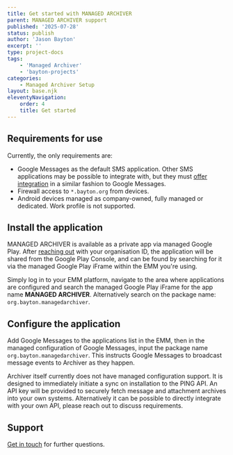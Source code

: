 ```yaml
---
title: Get started with MANAGED ARCHIVER
parent: MANAGED ARCHIVER support
published: '2025-07-28'
status: publish
author: 'Jason Bayton'
excerpt: ''
type: project-docs
tags: 
    - 'Managed Archiver'
    - 'bayton-projects'
categories: 
    - Managed Archiver Setup
layout: base.njk
eleventyNavigation: 
    order: 4
    title: Get started
---
```


## Requirements for use

Currently, the only requirements are:

- Google Messages as the default SMS application. Other SMS applications may be possible to integrate with, but they must [offer integration](https://developer.android.com/work/dpc/rcs-messages-archival#notification-to-archival-app) in a similar fashion to Google Messages.
- Firewall access to `*.bayton.org` from devices.
- Android devices managed as company-owned, fully managed or dedicated. Work profile is not supported.

## Install the application

MANAGED ARCHIVER is available as a private app via managed Google Play. After [reaching out](/contact) with your organisation ID, the application will be shared from the Google Play Console, and can be found by searching for it via the managed Google Play iFrame within the EMM you're using.

Simply log in to your EMM platform, navigate to the area where applications are configured and search the managed Google Play iFrame for the app name **MANAGED ARCHIVER**. Alternatively search on the package name: `org.bayton.managedarchiver`. 

## Configure the application

Add Google Messages to the applications list in the EMM, then in the managed configuration of Google Messages, input the package name `org.bayton.managedarchiver`. This instructs Google Messages to broadcast message events to Archiver as they happen.

Archiver itself currently does not have managed configuration support. It is designed to immediately initiate a sync on installation to the PING API. An API key will be provided to securely fetch message and attachment archives into your own systems. Alternatively it can be possible to directly integrate with your own API, please reach out to discuss requirements.

## Support

[Get in touch](/contact) for further questions.